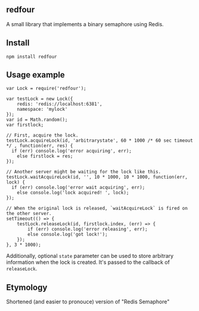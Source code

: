 ## redfour

A small library that implements a binary semaphore using Redis.

## Install

`npm install redfour`

## Usage example

```
var Lock = require('redfour');

var testLock = new Lock({
	redis: 'redis://localhost:6381',
	namespace: 'mylock'
});
var id = Math.random();
var firstlock;

// First, acquire the lock.
testLock.acquireLock(id, 'arbitrarystate', 60 * 1000 /* 60 sec timeout */ , function(err, res) {
  if (err) console.log('error acquiring', err);
	else firstlock = res;
});

// Another server might be waiting for the lock like this.
testLock.waitAcquireLock(id, '', 10 * 1000, 10 * 1000, function(err, lock) {
  if (err) console.log('error wait acquiring', err);
	else console.log('lock acquired! ', lock);
});

// When the original lock is released, `waitAcquireLock` is fired on the other server.
setTimeout(() => {
	testLock.releaseLock(id, firstlock.index, (err) => {
		if (err) console.log('error releasing', err);
		else console.log('got lock!');
	});
}, 3 * 1000);
```

Additionally, optional `state` parameter can be used to store arbitrary information when the lock is created. It's passed to the callback of `releaseLock`.

## Etymology

Shortened (and easier to pronouce) version of "Redis Semaphore"